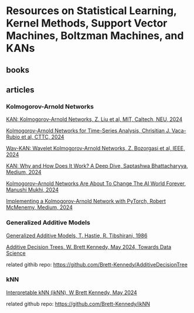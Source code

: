 # Resources on Statistical Learning, Kernel Methods, Support Vector Machines, Boltzman Machines, and KANs

## books

## articles

### Kolmogorov-Arnold Networks
[KAN: Kolmogorov-Arnold Networks, Z. Liu et al, MIT, Caltech, NEU, 2024](https://github.com/dimitarpg13/statistical_learning_and_kernel_methods/blob/main/literature/articles/KAN/KAN-Kolmogorov%E2%80%93Arnold_Networks_Liu_2024.pdf)

[Kolmogorov-Arnold Networks for Time-Series Analysis, Chrisitian J. Vaca-Rubio et al, CTTC, 2024](https://github.com/dimitarpg13/statistical_learning_and_kernel_methods/blob/main/literature/articles/KAN/Kolmogorov-Arnold_Networks_for_Time_Series_Analysis_Vaca-Rubio_2024.pdf)

[Wav-KAN: Wavelet Kolmogorov-Arnold Networks, Z. Bozorgasi et al, IEEE, 2024](https://github.com/dimitarpg13/statistical_learning_and_kernel_methods/blob/main/literature/articles/KAN/Wav-KAN-Wavelet_Kolmogorov-Arnold_Networks_Bozorgasi_2024.pdf)

[KAN: Why and How Does It Work? A Deep Dive, Saptashwa Bhattacharyya, Medium, 2024](https://towardsdatascience.com/kan-why-and-how-does-it-work-a-deep-dive-1adab4837fa3)

[Kolmogorov–Arnold Networks Are About To Change The AI World Forever, Manushi Mukhi, 2024](https://medium.com/accredian/kolmogorov-arnold-networks-kan-are-about-to-change-the-ai-world-forever-687f6d0b4d93)

[Implementing a Kolmogorov-Arnold Network with PyTorch, Robert McMenemy, Medium, 2024](https://rabmcmenemy.medium.com/implementing-a-kolmogorov-arnold-network-with-pytorch-5409ce803fab)

### Generalized Additive Models

[Generalized Additive Models, T. Hastie, R. Tibshirani, 1986](https://github.com/dimitarpg13/statistical_learning_and_kernel_methods/blob/main/literature/articles/additive_models/Generalized_Additive_Models_Hastie_1986.pdf)

[Additive Decision Trees, W. Brett Kennedy, May 2024, Towards Data Science](https://towardsdatascience.com/additive-decision-trees-85f2feda2223)

related githib repo: https://github.com/Brett-Kennedy/AdditiveDecisionTree

### kNN

[Interpretable kNN (ikNN), W Brett Kennedy, May 2024](https://towardsdatascience.com/interpretable-knn-iknn-33d38402b8fc)

related github repo: https://github.com/Brett-Kennedy/ikNN 
